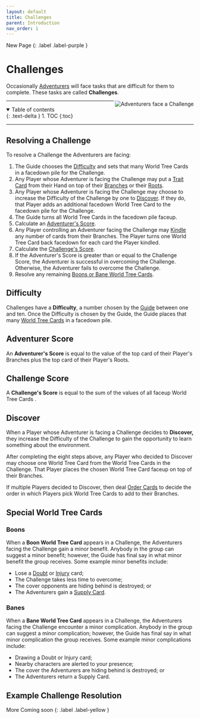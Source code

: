```yaml
---
layout: default
title: Challenges
parent: Introduction
nav_order: 1
---
```


<div markdown="1">
New Page
{: .label .label-purple }
</div>

# Challenges



Occasionally [Adventurers](Basics#Adventurer) will face tasks that are difficult for them to complete. These tasks are called **Challenges**.

<img align="right" src="https://plerpsandplerps.github.io/Sprouting-Tales/artwork/Art_Challenge.png" alt="Adventurers face a Challenge">

---

<details open markdown="block">
  <summary>
    Table of contents
  </summary>
  {: .text-delta }
1. TOC
{:toc}
</details>

---

## Resolving a Challenge

To resolve a Challenge the Adventurers are facing:
1. The Guide chooses the [Difficulty](Challenges#Difficulty) and sets that many World Tree Cards in a facedown pile for the Challenge. 
2. Any Player whose Adventurer is facing the Challenge may put a [Trait Card](TraitCards) from their Hand on top of their [Branches](CardZones#Branches) or their [Roots](CardZones#Roots).
2. Any Player whose Adventurer is facing the Challenge may choose to increase the Difficulty of the Challenge by one to [Discover](Challenges#Discover). If they do, that Player adds an additional facedown World Tree Card to the facedown pile for the Challenge.
3. The Guide turns all World Tree Cards in the facedown pile faceup.
4. Calculate an [Adventurer's Score](Challenges#Adventurer-Score). 
6. Any Player controlling an Adventurer facing the Challenge may [Kindle](CardZones#Kindling) any number of cards from their Branches. The Player turns one World Tree Card back facedown for each card the Player kindled.
7. Calculate the [Challenge's Score](Challenges#Challenge-Score).
8. If the Adventurer's Score is greater than or equal to the Challenge Score, the Adventurer is successful in overcoming the Challenge. Otherwise, the Adventurer fails to overcome the Challenge. 
9. Resolve any remaining [Boons or Bane World Tree Cards](Challenges#Special-World-Tree-Cards). 

## Difficulty

Challenges have a **Difficulty**, a number chosen by the [Guide](Basics#Guide) between one and ten. Once the Difficulty is chosen by the Guide, the Guide places that many [World Tree Cards](_drafts/WorldTreeCards.md) in a facedown pile. 

## Adventurer Score

An **Adventurer's Score** is equal to the value of the top card of their Player's Branches plus the top card of their Player's Roots. 

## Challenge Score

A **Challenge's Score** is equal to the sum of the values of all faceup World Tree Cards .

## Discover

When a Player whose Adventurer is facing a Challenge decides to **Discover,** they increase the Difficulty of the Challenge to gain the opportunity to learn something about the environment. 

After completing the eight steps above, any Player who decided to Discover may choose one World Tree Card from the World Tree Cards in the Challenge. That Player places the chosen World Tree Card faceup on top of their Branches. 

If multiple Players decided to Discover, then deal [Order Cards](docs/Introduction/OrderCards.md) to decide the order in which Players pick World Tree Cards to add to their Branches. 

## Special World Tree Cards

### Boons

When a **Boon World Tree Card** appears in a Challenge, the Adventurers facing the Challenge gain a minor benefit. Anybody in the group can suggest a minor benefit; however, the Guide has final say in what minor benefit the group receives. Some example minor benefits include:
- Lose a [Doubt](_drafts/ConsequenceCards.md#Doubt) or [Injury](_drafts/ConsequenceCards.md#Injury) card; 
- The Challenge takes less time to overcome;
- The cover opponents are hiding behind is destroyed; or
- The Adventurers gain a [Supply Card](_drafts/GearandSupplyCards.md#Supply-Cards). 

### Banes

When a **Bane World Tree Card** appears in a Challenge, the Adventurers facing the Challenge encounter a minor complication. Anybody in the group can suggest a minor complication; however, the Guide has final say in what minor complication the group receives. Some example minor complications include: 
- Drawing a Doubt or Injury card;
- Nearby characters are alerted to your presence;
- The cover the Adventurers are hiding behind is destroyed; or
- The Adventurers return a Supply Card. 

## Example Challenge Resolution

<div markdown="1">
More Coming soon
{: .label .label-yellow }
</div>